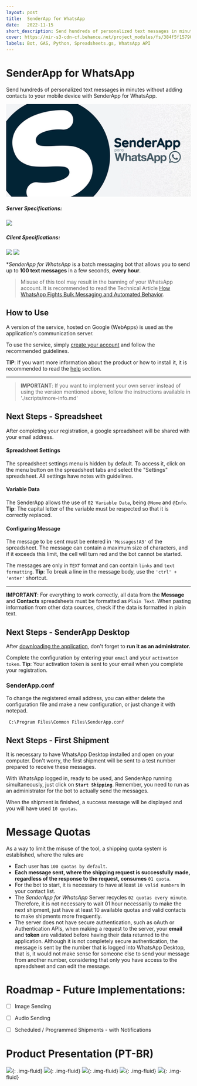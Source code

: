 ```yaml
---
layout: post
title:  SenderApp for WhatsApp
date:   2022-11-15
short_description: Send hundreds of personalized text messages in minutes without adding contacts to your mobile device with SenderApp for WhatsApp.
cover: https://mir-s3-cdn-cf.behance.net/project_modules/fs/384f5f157902067.63815a43aa8e8.png
labels: Bot, GAS, Python, Spreadsheets.gs, WhatsApp API
---
```





# SenderApp for WhatsApp

Send hundreds of personalized text messages in minutes without adding contacts to your mobile device with SenderApp for WhatsApp.


<div>
  <img src="/assets/images/covers/all/senderapp-for-whatsapp.png" alt="" class=" w-100 img-fluid rounded-3 shadow mb-4">
</div>



##### Server Specifications:  
![](https://img.shields.io/static/v1?label=Hosted%20on&message=Google%20Apps%20Scripts%20%2F%20Google%20Cloud%20Project&color=important)

##### Client Specifications:
![](https://img.shields.io/static/v1?label=SenderApp&message=v1.1&color=blue) ![](https://img.shields.io/static/v1?label=Python&message=v.3.7&color=brightgreen)


**SenderApp for WhatsApp* is a batch messaging bot that allows you to send up to **100 text messages** in a few seconds, **every hour**.

> Misuse of this tool may result in the banning of your WhatsApp account. It is recommended to read the Technical Article [How WhatsApp Fights Bulk Messaging and Automated Behavior](https://scontent.fgpb4-1.fna.fbcdn.net/v/t39.8562-6/299842918_397263792546125_6219151513993243581_n.pdf?_nc_cat=107&ccb=1-7&_nc_sid=ae5e01&_nc_ohc=Rmmm-0GP-bIAX_2WITo&_nc_ht=scontent.fgpb4-1.fna&oh=00_AfCAG5ZpQQEYz8hy2L-Ca2bHU8bU3jwmRYomsLcgehQ8og&oe=636A5C8A).

## How to Use

A version of the service, hosted on Google (WebApps) is used as the application's communication server.

To use the service, simply [create your account](https://script.google.com/macros/s/AKfycbyyVrXZ2nmgwuPBcrrL2OWQWVbLKf_PkVWNIXT_kZ4UAgkhk0HrGxm7MgvxVtMx9PePjg/exec?a=r) and follow the recommended guidelines.

**TIP**: If you want more information about the product or how to install it, it is recommended to read the [help](https://script.google.com/macros/s/AKfycbyyVrXZ2nmgwuPBcrrL2OWQWVbLKf_PkVWNIXT_kZ4UAgkhk0HrGxm7MgvxVtMx9PePjg/exec?a=h) section.

---

> **IMPORTANT**: If you want to implement your own server instead of using the version mentioned above, follow the instructions available in './scripts/more-info.md'

## Next Steps - Spreadsheet

After completing your registration, a google spreadsheet will be shared with your email address.

#### Spreadsheet Settings
The spreadsheet settings menu is hidden by default. To access it, click on the menu button on the spreadsheet tabs and select the "Settings" spreadsheet. All settings have notes with guidelines.

#### Variable Data
The SenderApp allows the use of `02 Variable Data`, being `@Nome` and `@Info`.
**Tip**: The capital letter of the variable must be respected so that it is correctly replaced.

#### Configuring Message
The message to be sent must be entered in `'Messages!A3'` of the spreadsheet.
The message can contain a maximum size of characters, and if it exceeds this limit, the cell will turn red and the bot cannot be started.

The messages are only in `TEXT` format and can contain `links` and `text formatting`.
**Tip**: To break a line in the message body, use the `'ctrl' + 'enter'` shortcut.

---

**IMPORTANT**: For everything to work correctly, all data from the **Message** and **Contacts** spreadsheets must be formatted as `Plain Text`. When pasting information from other data sources, check if the data is formatted in plain text.


 ## Next Steps - SenderApp Desktop

After [downloading the application](https://mega.nz/file/xcpnkZqb#stGI2EibhJ7b3rmou6reKFLXrxI5cpuy6v6alyDV8kU), don't forget to **run it as an administrator.**

Complete the configuration by entering your `email` and your `activation token`.
**Tip**: Your activation token is sent to your email when you complete your registration.

### SenderApp.conf
To change the registered email address, you can either delete the configuration file and make a new configuration, or just change it with notepad.

     C:\Program Files\Common Files\SenderApp.conf

## Next Steps - First Shipment

It is necessary to have WhatsApp Desktop installed and open on your computer.
Don't worry, the first shipment will be sent to a test number prepared to receive these messages.

With WhatsApp logged in, ready to be used, and SenderApp running simultaneously, just click on **`Start Shipping`**. Remember, you need to run as an administrator for the bot to actually send the messages.

When the shipment is finished, a success message will be displayed and you will have used `10 quotas`.

# Message Quotas
As a way to limit the misuse of the tool, a shipping quota system is established, where the rules are
- Each user has `100 quotas by default`.
- **Each message sent, where the shipping request is successfully made, regardless of the response to the request, consumes** `01 quota`.
- For the bot to start, it is necessary to have at least `10 valid numbers` in your contact list.
- The *SenderApp for WhatsApp* Server recycles `02 quotas every minute`. Therefore, it is not necessary to wait 01 hour necessarily to make the next shipment, just have at least 10 available quotas and valid contacts to make shipments more frequently.
- The server does not have secure authentication, such as oAuth or Authentication APIs, when making a request to the server, your **email** and **token** are validated before having their data returned to the application. Although it is not completely secure authentication, the message is sent by the number that is logged into WhatsApp Desktop, that is, it would not make sense for someone else to send your message from another number, considering that only you have access to the spreadsheet and can edit the message.


# Roadmap - Future Implementations:

 - [ ] Image Sending
 - [ ] Audio Sending
 - [ ] Scheduled / Programmed Shipments - with Notifications


# Product Presentation (PT-BR)


![](https://mir-s3-cdn-cf.behance.net/project_modules/fs/3c18ec157902067.63815a43a623d.png){: .img-fluid}
![](https://mir-s3-cdn-cf.behance.net/project_modules/fs/4c62a7157902067.63815a43a9672.png){: .img-fluid}
![](https://mir-s3-cdn-cf.behance.net/project_modules/fs/cd92bc157902067.63815a43a8524.png){: .img-fluid}
![](https://mir-s3-cdn-cf.behance.net/project_modules/fs/88b3a8157902067.63815a43a7426.png){: .img-fluid}
![](https://mir-s3-cdn-cf.behance.net/project_modules/fs/0f5063157902067.63815a43a3f17.png){: .img-fluid}
<!-- ![](https://mir-s3-cdn-cf.behance.net/project_modules/fs/79736e157902067.63815a43a50ac.png){: .img-fluid} -->
<!-- ![](https://mir-s3-cdn-cf.behance.net/project_modules/fs/d4837c157902067.63815a43aba5f.png){: .img-fluid} -->